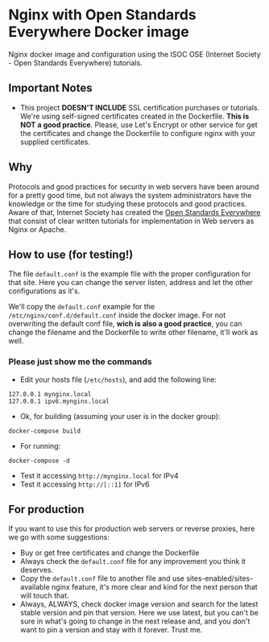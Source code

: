 # Nginx with Open Standards Everywhere Docker image
Nginx docker image and configuration using the ISOC OSE (Internet Society - Open Standards Everywhere) tutorials.

## Important Notes
- This project **DOESN'T INCLUDE** SSL certification purchases or tutorials. We're using self-signed certificates created in the Dockerfile. **This is NOT a good practice**. Please, use Let's Encrypt or other service for get the certificates and change the Dockerfile to configure nginx with your supplied certificates.

## Why
Protocols and good practices for security in web servers have been around for a pretty good time, but not always the system administrators have the knowledge or the time for studying these protocols and good practices. Aware of that, Internet Society has created the [Open Standards Everywhere](https://www.internetsociety.org/issues/open-standards-everywhere/) that consist of clear written tutorials for implementation in Web servers as Nginx or Apache.

## How to use (for testing!)
The file `default.conf` is the example file with the proper configuration for that site. Here you can change the server listen, address and let the other configurations as it's.

We'll copy the `default.conf` example for the `/etc/nginx/conf.d/default.conf` inside the docker image. For not overwriting the default conf file, **wich is also a good practice**, you can change the filename and the Dockerfile to write other filename, it'll work as well.

### Please just show me the commands

- Edit your hosts file (`/etc/hosts`), and add the following line: 
```
127.0.0.1 mynginx.local
127.0.0.1 ipv6.mynginx.local
```

- Ok, for building (assuming your user is in the docker group):
```
docker-compose build
```

- For running:
```
docker-compose -d
```

- Test it accessing `http://mynginx.local` for IPv4
- Test it accessing `http://[::1]` for IPv6

## For production
If you want to use this for production web servers or reverse proxies, here we go with some suggestions:
- Buy or get free certificates and change the Dockerfile
- Always check the `default.conf` file for any improvement you think it deserves.
- Copy the `default.conf` file to another file and use sites-enabled/sites-available nginx feature, it's more clear and kind for the next person that will touch that.
- Always, ALWAYS, check docker image version and search for the latest stable version and pin that version. Here we use latest, but you can't be sure in what's going to change in the next release and, and you don't want to pin a version and stay with it forever. Trust me.

